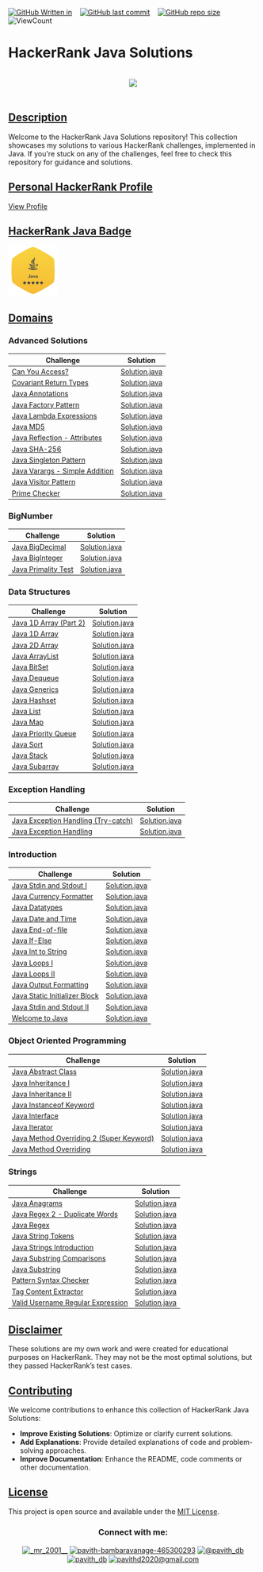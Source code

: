 
[![GitHub Written in](https://img.shields.io/badge/Written%20in-Java-blue)](https://shields.io/)&nbsp;&nbsp;&nbsp;
[![GitHub last commit](https://img.shields.io/github/last-commit/Pavith19/HackerRank-Java-Solutions)](https://github.com/Pavith19/HackerRank-Java-Solutions/commits/main)&nbsp;&nbsp;&nbsp;
[![GitHub repo size](https://img.shields.io/github/repo-size/Pavith19/HackerRank-Java-Solutions)](https://github.com/Pavith19/HackerRank-Java-Solutions/archive/main.zip)&nbsp;&nbsp;&nbsp;
![ViewCount](https://views.whatilearened.today/views/github/Pavith19/HackerRank-Java-Solutions.svg?cache=remove)

# HackerRank Java Solutions

<p align="center">  
	<br>
	<a href="https://www.hackerrank.com/profile/Pavith_DB">
        <img height=100 src="https://hrcdn.net/community-frontend/assets/brand/logo-new-white-green-a5cb16e0ae.svg"> 
    </a>
    <br>
    <br>
</p>

## [Description]()

Welcome to the HackerRank Java Solutions repository! This collection showcases my solutions to various HackerRank challenges, implemented in Java. If you're stuck on any of the challenges, feel free to check this repository for guidance and solutions.

## [Personal HackerRank Profile]()

[View Profile](https://www.hackerrank.com/profile/Pavith_DB)

## [HackerRank Java Badge]()

<a href="https://www.hackerrank.com/profile/Pavith_DB">
<img alt="30 Days of Code" src="Badge/java_5_star.png" width=100></a>

## [Domains]()

### Advanced Solutions

| Challenge | Solution | 
| ---- | ---- | 
| [Can You Access?](https://github.com/Pavith19/HackerRank-Java-Solutions/blob/main/Advanced/Can%20You%20Access_.java) | [Solution.java](https://github.com/Pavith19/HackerRank-Java-Solutions/blob/main/Advanced/Can%20You%20Access_.java) |
| [Covariant Return Types](https://github.com/Pavith19/HackerRank-Java-Solutions/blob/main/Advanced/Covariant%20Return%20Types.java) | [Solution.java](https://github.com/Pavith19/HackerRank-Java-Solutions/blob/main/Advanced/Covariant%20Return%20Types.java) |
| [Java Annotations](https://github.com/Pavith19/HackerRank-Java-Solutions/blob/main/Advanced/Java%20Annotations.java) | [Solution.java](https://github.com/Pavith19/HackerRank-Java-Solutions/blob/main/Advanced/Java%20Annotations.java) |
| [Java Factory Pattern](https://github.com/Pavith19/HackerRank-Java-Solutions/blob/main/Advanced/Java%20Factory%20Pattern.java) | [Solution.java](https://github.com/Pavith19/HackerRank-Java-Solutions/blob/main/Advanced/Java%20Factory%20Pattern.java) |
| [Java Lambda Expressions](https://github.com/Pavith19/HackerRank-Java-Solutions/blob/main/Advanced/Java%20Lambda%20Expressions.java) | [Solution.java](https://github.com/Pavith19/HackerRank-Java-Solutions/blob/main/Advanced/Java%20Lambda%20Expressions.java) |
| [Java MD5](https://github.com/Pavith19/HackerRank-Java-Solutions/blob/main/Advanced/Java%20MD5.java) | [Solution.java](https://github.com/Pavith19/HackerRank-Java-Solutions/blob/main/Advanced/Java%20MD5.java) |
| [Java Reflection - Attributes](https://github.com/Pavith19/HackerRank-Java-Solutions/blob/main/Advanced/Java%20Reflection%20-%20Attributes.java) | [Solution.java](https://github.com/Pavith19/HackerRank-Java-Solutions/blob/main/Advanced/Java%20Reflection%20-%20Attributes.java) |
| [Java SHA-256](https://github.com/Pavith19/HackerRank-Java-Solutions/blob/main/Advanced/Java%20SHA-256.java) | [Solution.java](https://github.com/Pavith19/HackerRank-Java-Solutions/blob/main/Advanced/Java%20SHA-256.java) |
| [Java Singleton Pattern](https://github.com/Pavith19/HackerRank-Java-Solutions/blob/main/Advanced/Java%20Singleton%20Pattern.java) | [Solution.java](https://github.com/Pavith19/HackerRank-Java-Solutions/blob/main/Advanced/Java%20Singleton%20Pattern.java) |
| [Java Varargs - Simple Addition](https://github.com/Pavith19/HackerRank-Java-Solutions/blob/main/Advanced/Java%20Varargs%20-%20Simple%20Addition.java) | [Solution.java](https://github.com/Pavith19/HackerRank-Java-Solutions/blob/main/Advanced/Java%20Varargs%20-%20Simple%20Addition.java) |
| [Java Visitor Pattern](https://github.com/Pavith19/HackerRank-Java-Solutions/blob/main/Advanced/Java%20Visitor%20Pattern.java) | [Solution.java](https://github.com/Pavith19/HackerRank-Java-Solutions/blob/main/Advanced/Java%20Visitor%20Pattern.java) |
| [Prime Checker](https://github.com/Pavith19/HackerRank-Java-Solutions/blob/main/Advanced/Prime%20Checker.java) | [Solution.java](https://github.com/Pavith19/HackerRank-Java-Solutions/blob/main/Advanced/Prime%20Checker.java) |

### BigNumber 

| Challenge | Solution | 
| ---- | ---- | 
| [Java BigDecimal](https://github.com/Pavith19/HackerRank-Java-Solutions/blob/main/BigNumber/Java%20BigDecimal.java) | [Solution.java](https://github.com/Pavith19/HackerRank-Java-Solutions/blob/main/BigNumber/Java%20BigDecimal.java) |
| [Java BigInteger](https://github.com/Pavith19/HackerRank-Java-Solutions/blob/main/BigNumber/Java%20BigInteger.java) | [Solution.java](https://github.com/Pavith19/HackerRank-Java-Solutions/blob/main/BigNumber/Java%20BigInteger.java) |
| [Java Primality Test](https://github.com/Pavith19/HackerRank-Java-Solutions/blob/main/BigNumber/Java%20Primality%20Test.java) | [Solution.java](https://github.com/Pavith19/HackerRank-Java-Solutions/blob/main/BigNumber/Java%20Primality%20Test.java) |

### Data Structures 

| Challenge | Solution | 
| ---- | ---- | 
| [Java 1D Array (Part 2)](https://github.com/Pavith19/HackerRank-Java-Solutions/blob/main/Data%20Structures/Java%201D%20Array%20(Part%202).java) | [Solution.java](https://github.com/Pavith19/HackerRank-Java-Solutions/blob/main/Data%20Structures/Java%201D%20Array%20(Part%202).java) |
| [Java 1D Array](https://github.com/Pavith19/HackerRank-Java-Solutions/blob/main/Data%20Structures/Java%201D%20Array.java) | [Solution.java](https://github.com/Pavith19/HackerRank-Java-Solutions/blob/main/Data%20Structures/Java%201D%20Array.java) |
| [Java 2D Array](https://github.com/Pavith19/HackerRank-Java-Solutions/blob/main/Data%20Structures/Java%202D%20Array.java) | [Solution.java](https://github.com/Pavith19/HackerRank-Java-Solutions/blob/main/Data%20Structures/Java%202D%20Array.java) |
| [Java ArrayList](https://github.com/Pavith19/HackerRank-Java-Solutions/blob/main/Data%20Structures/Java%20ArrayList.java) | [Solution.java](https://github.com/Pavith19/HackerRank-Java-Solutions/blob/main/Data%20Structures/Java%20ArrayList.java) |
| [Java BitSet](https://github.com/Pavith19/HackerRank-Java-Solutions/blob/main/Data%20Structures/Java%20BitSet.java) | [Solution.java](https://github.com/Pavith19/HackerRank-Java-Solutions/blob/main/Data%20Structures/Java%20BitSet.java) |
| [Java Dequeue](https://github.com/Pavith19/HackerRank-Java-Solutions/blob/main/Data%20Structures/Java%20Dequeue.java) | [Solution.java](https://github.com/Pavith19/HackerRank-Java-Solutions/blob/main/Data%20Structures/Java%20Dequeue.java) |
| [Java Generics](https://github.com/Pavith19/HackerRank-Java-Solutions/blob/main/Data%20Structures/Java%20Generics.java) | [Solution.java](https://github.com/Pavith19/HackerRank-Java-Solutions/blob/main/Data%20Structures/Java%20Generics.java) |
| [Java Hashset](https://github.com/Pavith19/HackerRank-Java-Solutions/blob/main/Data%20Structures/Java%20Hashset.java) | [Solution.java](https://github.com/Pavith19/HackerRank-Java-Solutions/blob/main/Data%20Structures/Java%20Hashset.java) |
| [Java List](https://github.com/Pavith19/HackerRank-Java-Solutions/blob/main/Data%20Structures/Java%20List.java) | [Solution.java](https://github.com/Pavith19/HackerRank-Java-Solutions/blob/main/Data%20Structures/Java%20List.java) |
| [Java Map](https://github.com/Pavith19/HackerRank-Java-Solutions/blob/main/Data%20Structures/Java%20Map.java) | [Solution.java](https://github.com/Pavith19/HackerRank-Java-Solutions/blob/main/Data%20Structures/Java%20Map.java) |
| [Java Priority Queue](https://github.com/Pavith19/HackerRank-Java-Solutions/blob/main/Data%20Structures/Java%20Priority%20Queue.java) | [Solution.java](https://github.com/Pavith19/HackerRank-Java-Solutions/blob/main/Data%20Structures/Java%20Priority%20Queue.java) |
| [Java Sort](https://github.com/Pavith19/HackerRank-Java-Solutions/blob/main/Data%20Structures/Java%20Sort.java) | [Solution.java](https://github.com/Pavith19/HackerRank-Java-Solutions/blob/main/Data%20Structures/Java%20Sort.java) |
| [Java Stack](https://github.com/Pavith19/HackerRank-Java-Solutions/blob/main/Data%20Structures/Java%20Stack.java) | [Solution.java](https://github.com/Pavith19/HackerRank-Java-Solutions/blob/main/Data%20Structures/Java%20Stack.java) |
| [Java Subarray](https://github.com/Pavith19/HackerRank-Java-Solutions/blob/main/Data%20Structures/Java%20Subarray.java) | [Solution.java](https://github.com/Pavith19/HackerRank-Java-Solutions/blob/main/Data%20Structures/Java%20Subarray.java) |

### Exception Handling 

| Challenge | Solution | 
| ---- | ---- | 
| [Java Exception Handling (Try-catch)](https://github.com/Pavith19/HackerRank-Java-Solutions/blob/main/Exception%20Handling/Java%20Exception%20Handling%20(Try-catch).java) | [Solution.java](https://github.com/Pavith19/HackerRank-Java-Solutions/blob/main/Exception%20Handling/Java%20Exception%20Handling%20(Try-catch).java) |
| [Java Exception Handling](https://github.com/Pavith19/HackerRank-Java-Solutions/blob/main/Exception%20Handling/Java%20Exception%20Handling.java) | [Solution.java](https://github.com/Pavith19/HackerRank-Java-Solutions/blob/main/Exception%20Handling/Java%20Exception%20Handling.java) |

### Introduction 

| Challenge | Solution | 
| ---- | ---- | 
| [Java Stdin and Stdout I](https://github.com/Pavith19/HackerRank-Java-Solutions/blob/main/Introduction/%20Java%20Stdin%20and%20Stdout%20I.java) | [Solution.java](https://github.com/Pavith19/HackerRank-Java-Solutions/blob/main/Introduction/%20Java%20Stdin%20and%20Stdout%20I.java) |
| [Java Currency Formatter](https://github.com/Pavith19/HackerRank-Java-Solutions/blob/main/Introduction/Java%20Currency%20Formatter.java) | [Solution.java](https://github.com/Pavith19/HackerRank-Java-Solutions/blob/main/Introduction/Java%20Currency%20Formatter.java) |
| [Java Datatypes](https://github.com/Pavith19/HackerRank-Java-Solutions/blob/main/Introduction/Java%20Datatypes.java) | [Solution.java](https://github.com/Pavith19/HackerRank-Java-Solutions/blob/main/Introduction/Java%20Datatypes.java) |
| [Java Date and Time](https://github.com/Pavith19/HackerRank-Java-Solutions/blob/main/Introduction/Java%20Date%20and%20Time.java) | [Solution.java](https://github.com/Pavith19/HackerRank-Java-Solutions/blob/main/Introduction/Java%20Date%20and%20Time.java) |
| [Java End-of-file](https://github.com/Pavith19/HackerRank-Java-Solutions/blob/main/Introduction/Java%20End-of-file.java) | [Solution.java](https://github.com/Pavith19/HackerRank-Java-Solutions/blob/main/Introduction/Java%20End-of-file.java) |
| [Java If-Else](https://github.com/Pavith19/HackerRank-Java-Solutions/blob/main/Introduction/Java%20If-Else.java) | [Solution.java](https://github.com/Pavith19/HackerRank-Java-Solutions/blob/main/Introduction/Java%20If-Else.java) |
| [Java Int to String](https://github.com/Pavith19/HackerRank-Java-Solutions/blob/main/Introduction/Java%20Int%20to%20String.java) | [Solution.java](https://github.com/Pavith19/HackerRank-Java-Solutions/blob/main/Introduction/Java%20Int%20to%20String.java) |
| [Java Loops I](https://github.com/Pavith19/HackerRank-Java-Solutions/blob/main/Introduction/Java%20Loops%20I.java) | [Solution.java](https://github.com/Pavith19/HackerRank-Java-Solutions/blob/main/Introduction/Java%20Loops%20I.java) |
| [Java Loops II](https://github.com/Pavith19/HackerRank-Java-Solutions/blob/main/Introduction/Java%20Loops%20II.java) | [Solution.java](https://github.com/Pavith19/HackerRank-Java-Solutions/blob/main/Introduction/Java%20Loops%20II.java) |
| [Java Output Formatting](https://github.com/Pavith19/HackerRank-Java-Solutions/blob/main/Introduction/Java%20Output%20Formatting.java) | [Solution.java](https://github.com/Pavith19/HackerRank-Java-Solutions/blob/main/Introduction/Java%20Output%20Formatting.java) |
| [Java Static Initializer Block](https://github.com/Pavith19/HackerRank-Java-Solutions/blob/main/Introduction/Java%20Static%20Initializer%20Block.java) | [Solution.java](https://github.com/Pavith19/HackerRank-Java-Solutions/blob/main/Introduction/Java%20Static%20Initializer%20Block.java) |
| [Java Stdin and Stdout II](https://github.com/Pavith19/HackerRank-Java-Solutions/blob/main/Introduction/Java%20Stdin%20and%20Stdout%20II.java) | [Solution.java](https://github.com/Pavith19/HackerRank-Java-Solutions/blob/main/Introduction/Java%20Stdin%20and%20Stdout%20II.java) |
| [Welcome to Java](https://github.com/Pavith19/HackerRank-Java-Solutions/blob/main/Introduction/Welcome%20to%20Java.java) | [Solution.java](https://github.com/Pavith19/HackerRank-Java-Solutions/blob/main/Introduction/Welcome%20to%20Java.java) |

### Object Oriented Programming 

| Challenge | Solution | 
| ---- | ---- | 
| [Java Abstract Class](https://github.com/Pavith19/HackerRank-Java-Solutions/blob/main/Object%20Oriented%20Programming/Java%20Abstract%20Class.java) | [Solution.java](https://github.com/Pavith19/HackerRank-Java-Solutions/blob/main/Object%20Oriented%20Programming/Java%20Abstract%20Class.java) |
| [Java Inheritance I](https://github.com/Pavith19/HackerRank-Java-Solutions/blob/main/Object%20Oriented%20Programming/Java%20Inheritance%20I.java) | [Solution.java](https://github.com/Pavith19/HackerRank-Java-Solutions/blob/main/Object%20Oriented%20Programming/Java%20Inheritance%20I.java) |
| [Java Inheritance II](https://github.com/Pavith19/HackerRank-Java-Solutions/blob/main/Object%20Oriented%20Programming/Java%20Inheritance%20II.java) | [Solution.java](https://github.com/Pavith19/HackerRank-Java-Solutions/blob/main/Object%20Oriented%20Programming/Java%20Inheritance%20II.java) |
| [Java Instanceof Keyword](https://github.com/Pavith19/HackerRank-Java-Solutions/blob/main/Object%20Oriented%20Programming/Java%20Instanceof%20keyword.java) | [Solution.java](https://github.com/Pavith19/HackerRank-Java-Solutions/blob/main/Object%20Oriented%20Programming/Java%20Instanceof%20keyword.java) |
| [Java Interface](https://github.com/Pavith19/HackerRank-Java-Solutions/blob/main/Object%20Oriented%20Programming/Java%20Interface.java) | [Solution.java](https://github.com/Pavith19/HackerRank-Java-Solutions/blob/main/Object%20Oriented%20Programming/Java%20Interface.java) |
| [Java Iterator](https://github.com/Pavith19/HackerRank-Java-Solutions/blob/main/Object%20Oriented%20Programming/Java%20Iterator.java) | [Solution.java](https://github.com/Pavith19/HackerRank-Java-Solutions/blob/main/Object%20Oriented%20Programming/Java%20Iterator.java) |
| [Java Method Overriding 2 (Super Keyword)](https://github.com/Pavith19/HackerRank-Java-Solutions/blob/main/Object%20Oriented%20Programming/Java%20Method%20Overriding%202%20(Super%20Keyword).java) | [Solution.java](https://github.com/Pavith19/HackerRank-Java-Solutions/blob/main/Object%20Oriented%20Programming/Java%20Method%20Overriding%202%20(Super%20Keyword).java) |
| [Java Method Overriding](https://github.com/Pavith19/HackerRank-Java-Solutions/blob/main/Object%20Oriented%20Programming/Java%20Method%20Overriding.java) | [Solution.java](https://github.com/Pavith19/HackerRank-Java-Solutions/blob/main/Object%20Oriented%20Programming/Java%20Method%20Overriding.java) |

### Strings 

| Challenge | Solution | 
| ---- | ---- | 
| [Java Anagrams](https://github.com/Pavith19/HackerRank-Java-Solutions/blob/main/Strings/Java%20Anagrams.java) | [Solution.java](https://github.com/Pavith19/HackerRank-Java-Solutions/blob/main/Strings/Java%20Anagrams.java) |
| [Java Regex 2 - Duplicate Words](https://github.com/Pavith19/HackerRank-Java-Solutions/blob/main/Strings/Java%20Regex%202%20-%20Duplicate%20Words.java) | [Solution.java](https://github.com/Pavith19/HackerRank-Java-Solutions/blob/main/Strings/Java%20Regex%202%20-%20Duplicate%20Words.java) |
| [Java Regex](https://github.com/Pavith19/HackerRank-Java-Solutions/blob/main/Strings/Java%20Regex.java) | [Solution.java](https://github.com/Pavith19/HackerRank-Java-Solutions/blob/main/Strings/Java%20Regex.java) |
| [Java String Tokens](https://github.com/Pavith19/HackerRank-Java-Solutions/blob/main/Strings/Java%20String%20Tokens.java) | [Solution.java](https://github.com/Pavith19/HackerRank-Java-Solutions/blob/main/Strings/Java%20String%20Tokens.java) |
| [Java Strings Introduction](https://github.com/Pavith19/HackerRank-Java-Solutions/blob/main/Strings/Java%20Strings%20Introduction.java) | [Solution.java](https://github.com/Pavith19/HackerRank-Java-Solutions/blob/main/Strings/Java%20Strings%20Introduction.java) |
| [Java Substring Comparisons](https://github.com/Pavith19/HackerRank-Java-Solutions/blob/main/Strings/Java%20Substring%20Comparisons.java) | [Solution.java](https://github.com/Pavith19/HackerRank-Java-Solutions/blob/main/Strings/Java%20Substring%20Comparisons.java) |
| [Java Substring](https://github.com/Pavith19/HackerRank-Java-Solutions/blob/main/Strings/Java%20Substring.java) | [Solution.java](https://github.com/Pavith19/HackerRank-Java-Solutions/blob/main/Strings/Java%20Substring.java) |
| [Pattern Syntax Checker](https://github.com/Pavith19/HackerRank-Java-Solutions/blob/main/Strings/Pattern%20Syntax%20Checker.java) | [Solution.java](https://github.com/Pavith19/HackerRank-Java-Solutions/blob/main/Strings/Pattern%20Syntax%20Checker.java) |
| [Tag Content Extractor](https://github.com/Pavith19/HackerRank-Java-Solutions/blob/main/Strings/Tag%20Content%20Extractor.java) | [Solution.java](https://github.com/Pavith19/HackerRank-Java-Solutions/blob/main/Strings/Tag%20Content%20Extractor.java) |
| [Valid Username Regular Expression](https://github.com/Pavith19/HackerRank-Java-Solutions/blob/main/Strings/Valid%20Username%20Regular%20Expression.java) | [Solution.java](https://github.com/Pavith19/HackerRank-Java-Solutions/blob/main/Strings/Valid%20Username%20Regular%20Expression.java) |

## [Disclaimer]()

These solutions are my own work and were created for educational purposes on HackerRank. They may not be the most optimal solutions, but they passed HackerRank’s test cases.

## [Contributing]()

We welcome contributions to enhance this collection of HackerRank Java Solutions:

- **Improve Existing Solutions**: Optimize or clarify current solutions.
- **Add Explanations**: Provide detailed explanations of code and problem-solving approaches.
- **Improve Documentation**: Enhance the README, code comments or other documentation.

## [License]()
 
This project is open source and available under the [MIT License](LICENSE).


<h3 align="center">Connect with me:</h3>
<p align="center">
  <a href="https://instagram.com/_mr_2001__" target="blank"><img align="center" src="https://raw.githubusercontent.com/rahuldkjain/github-profile-readme-generator/master/src/images/icons/Social/instagram.svg" alt="_mr_2001__" height="30" width="40" /></a>
  <a href="https://linkedin.com/in/www.linkedin.com/in/pavith-bambaravanage-465300293" target="blank"><img align="center" src="https://raw.githubusercontent.com/rahuldkjain/github-profile-readme-generator/master/src/images/icons/Social/linked-in-alt.svg" alt="pavith-bambaravanage-465300293" height="25" width="35" /></a>
  <a href="https://www.hackerrank.com/@pavith_db" target="blank"><img align="center" src="https://raw.githubusercontent.com/rahuldkjain/github-profile-readme-generator/master/src/images/icons/Social/hackerrank.svg" alt="@pavith_db" height="40" width="45" /></a>
  <a href="https://www.leetcode.com/pavith_db" target="blank"><img align="center" src="https://raw.githubusercontent.com/rahuldkjain/github-profile-readme-generator/master/src/images/icons/Social/leet-code.svg" alt="pavith_db" height="30" width="40" /></a>
  <a href="mailto:pavithd2020@gmail.com" target="blank"><img align="center" src="https://github.com/TheDudeThatCode/TheDudeThatCode/raw/master/Assets/Gmail.svg" alt="pavithd2020@gmail.com" height="30" width="40" /></a>
</p>









